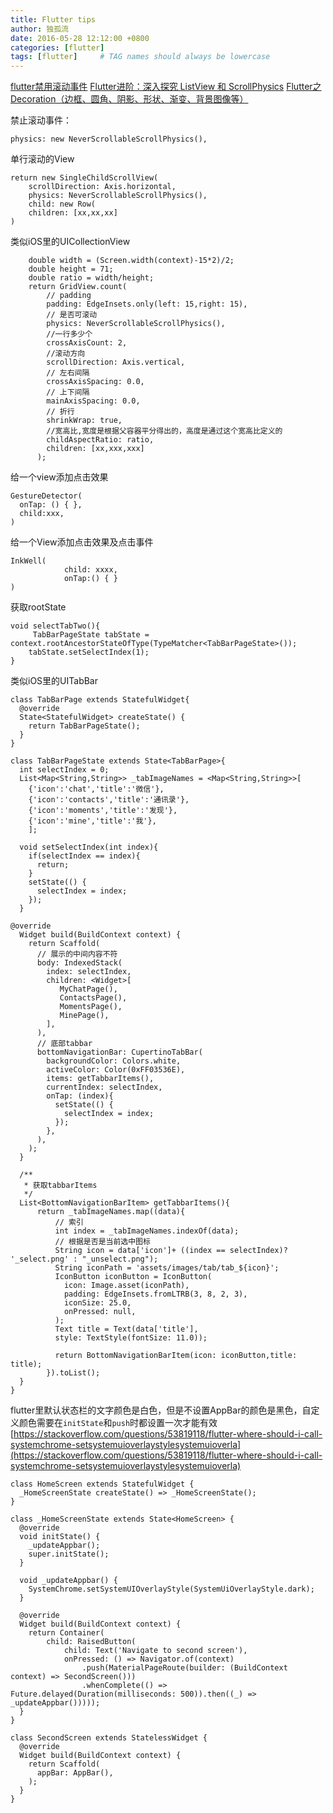 ```yaml
---
title: Flutter tips
author: 独孤流
date: 2016-05-28 12:12:00 +0800
categories: [flutter]
tags: [flutter]     # TAG names should always be lowercase
---
```


[flutter禁用滚动事件](https://blog.csdn.net/suyie007/article/details/80456931)
[Flutter进阶：深入探究 ListView 和 ScrollPhysics](https://blog.csdn.net/weixin_33851429/article/details/88000636)
[Flutter之Decoration（边框、圆角、阴影、形状、渐变、背景图像等）](https://www.cnblogs.com/ckAng/p/10666222.html)


禁止滚动事件：
```
physics: new NeverScrollableScrollPhysics(),
```
单行滚动的View
```
return new SingleChildScrollView(
    scrollDirection: Axis.horizontal,
    physics: NeverScrollableScrollPhysics(),
    child: new Row(
    children: [xx,xx,xx]
)
```
类似iOS里的UICollectionView
```
    double width = (Screen.width(context)-15*2)/2;
    double height = 71;
    double ratio = width/height;
    return GridView.count(
        // padding
        padding: EdgeInsets.only(left: 15,right: 15),
        // 是否可滚动
        physics: NeverScrollableScrollPhysics(),
        //一行多少个
        crossAxisCount: 2,
        //滚动方向
        scrollDirection: Axis.vertical,
        // 左右间隔
        crossAxisSpacing: 0.0,
        // 上下间隔
        mainAxisSpacing: 0.0,
        // 折行
        shrinkWrap: true,
        //宽高比,宽度是根据父容器平分得出的，高度是通过这个宽高比定义的
        childAspectRatio: ratio,
        children: [xx,xxx,xxx]
      );
```
给一个view添加点击效果
```
GestureDetector(
  onTap: () { },
  child:xxx,
)
```
给一个View添加点击效果及点击事件
```
InkWell(
            child: xxxx,
            onTap:() { }
)
```
获取rootState
```
void selectTabTwo(){
     TabBarPageState tabState = context.rootAncestorStateOfType(TypeMatcher<TabBarPageState>());
    tabState.setSelectIndex(1);
}

```
类似iOS里的UITabBar
```
class TabBarPage extends StatefulWidget{
  @override
  State<StatefulWidget> createState() {
    return TabBarPageState();
  }
}

class TabBarPageState extends State<TabBarPage>{
  int selectIndex = 0;
  List<Map<String,String>> _tabImageNames = <Map<String,String>>[
    {'icon':'chat','title':'微信'},
    {'icon':'contacts','title':'通讯录'},
    {'icon':'moments','title':'发现'},
    {'icon':'mine','title':'我'},
    ];

  void setSelectIndex(int index){
    if(selectIndex == index){
      return;
    }
    setState(() {
      selectIndex = index;
    });
  }

@override
  Widget build(BuildContext context) {
    return Scaffold(
      // 展示的中间内容不符
      body: IndexedStack(
        index: selectIndex,
        children: <Widget>[
           MyChatPage(),
           ContactsPage(),
           MomentsPage(),
           MinePage(),
        ],
      ),
      // 底部tabbar
      bottomNavigationBar: CupertinoTabBar(
        backgroundColor: Colors.white,
        activeColor: Color(0xFF03536E),
        items: getTabbarItems(),
        currentIndex: selectIndex,
        onTap: (index){
          setState(() {
            selectIndex = index;
          });
        },
      ),
    );
  }

  /**
   * 获取tabbarItems
   */
  List<BottomNavigationBarItem> getTabbarItems(){
      return _tabImageNames.map((data){
          // 索引
          int index = _tabImageNames.indexOf(data);
          // 根据是否是当前选中图标
          String icon = data['icon']+ ((index == selectIndex)? '_select.png' : "_unselect.png");
          String iconPath = 'assets/images/tab/tab_${icon}';
          IconButton iconButton = IconButton(
            icon: Image.asset(iconPath),
            padding: EdgeInsets.fromLTRB(3, 8, 2, 3),
            iconSize: 25.0,
            onPressed: null,
          );
          Text title = Text(data['title'],
          style: TextStyle(fontSize: 11.0));

          return BottomNavigationBarItem(icon: iconButton,title: title);
        }).toList();
  }
}
```

flutter里默认状态栏的文字颜色是白色，但是不设置AppBar的颜色是黑色，自定义颜色需要在`initState`和`push`时都设置一次才能有效
[https://stackoverflow.com/questions/53819118/flutter-where-should-i-call-systemchrome-setsystemuioverlaystylesystemuioverla](https://stackoverflow.com/questions/53819118/flutter-where-should-i-call-systemchrome-setsystemuioverlaystylesystemuioverla)

```
class HomeScreen extends StatefulWidget {
  _HomeScreenState createState() => _HomeScreenState();
}

class _HomeScreenState extends State<HomeScreen> {
  @override
  void initState() {
    _updateAppbar();
    super.initState();
  }

  void _updateAppbar() {
    SystemChrome.setSystemUIOverlayStyle(SystemUiOverlayStyle.dark);
  }

  @override
  Widget build(BuildContext context) {
    return Container(
        child: RaisedButton(
            child: Text('Navigate to second screen'),
            onPressed: () => Navigator.of(context)
                .push(MaterialPageRoute(builder: (BuildContext context) => SecondScreen()))
                .whenComplete(() => Future.delayed(Duration(milliseconds: 500)).then((_) => _updateAppbar()))));
  }
}

class SecondScreen extends StatelessWidget {
  @override
  Widget build(BuildContext context) {
    return Scaffold(
      appBar: AppBar(),
    );
  }
}
```